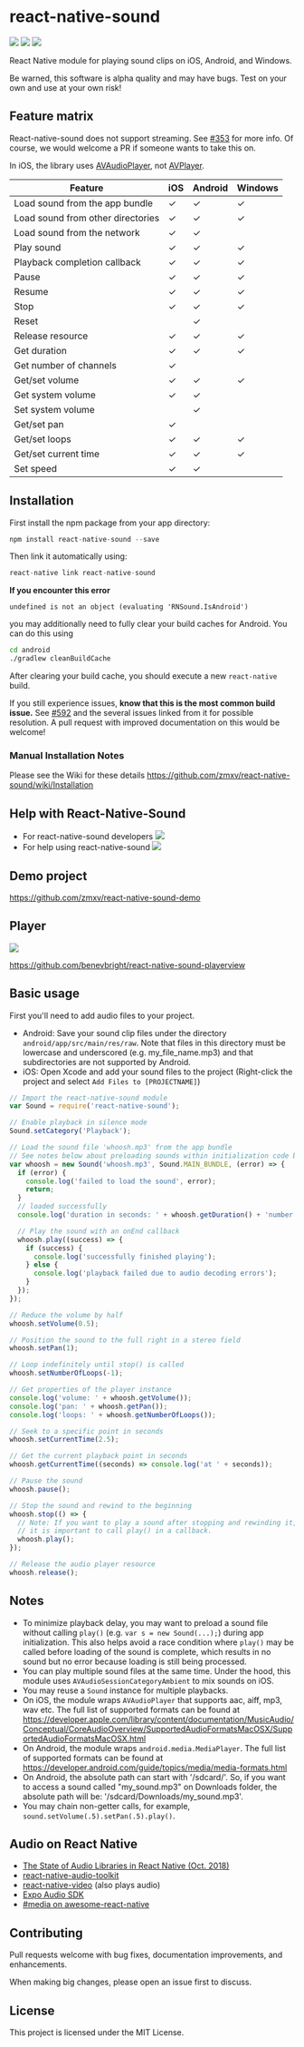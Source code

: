 # react-native-sound

[![](https://img.shields.io/npm/v/react-native-sound.svg?style=flat-square)][npm]
[![](https://img.shields.io/npm/l/react-native-sound.svg?style=flat-square)][npm]
[![](https://img.shields.io/npm/dm/react-native-sound.svg?style=flat-square)][npm]

[npm]: https://www.npmjs.com/package/react-native-sound

React Native module for playing sound clips on iOS, Android, and Windows.

Be warned, this software is alpha quality and may have bugs. Test on your own
and use at your own risk!

## Feature matrix

React-native-sound does not support streaming. See [#353][] for more info.
Of course, we would welcome a PR if someone wants to take this on.

In iOS, the library uses [AVAudioPlayer][], not [AVPlayer][].

[#353]: https://github.com/zmxv/react-native-sound/issues/353
[AVAudioPlayer]: https://developer.apple.com/documentation/avfoundation/avaudioplayer
[AVPlayer]: https://developer.apple.com/documentation/avfoundation/avplayer

Feature | iOS | Android | Windows
---|---|---|---
Load sound from the app bundle | ✓ | ✓ | ✓
Load sound from other directories | ✓ | ✓ | ✓
Load sound from the network | ✓ | ✓ |
Play sound | ✓ | ✓ | ✓
Playback completion callback | ✓ | ✓ | ✓
Pause | ✓ | ✓ | ✓
Resume | ✓ | ✓ | ✓
Stop | ✓ | ✓ | ✓
Reset |  | ✓ |
Release resource | ✓ | ✓ | ✓
Get duration | ✓ | ✓ | ✓
Get number of channels | ✓ |   |
Get/set volume | ✓ | ✓ | ✓
Get system volume | ✓ | ✓ |
Set system volume |   | ✓ |
Get/set pan | ✓ |   |
Get/set loops | ✓ | ✓ | ✓
Get/set current time | ✓ | ✓ | ✓
Set speed | ✓ | ✓ |

## Installation

First install the npm package from your app directory:

```javascript
npm install react-native-sound --save
```

Then link it automatically using:

```javascript
react-native link react-native-sound
```

**If you encounter this error**

```
undefined is not an object (evaluating 'RNSound.IsAndroid')
```

you may additionally need to fully clear your build caches for Android. You
can do this using

```bash
cd android
./gradlew cleanBuildCache
```

After clearing your build cache, you should execute a new `react-native` build.

If you still experience issues, **know that this is the most common build issue.** See [#592][] and the several
issues linked from it for possible resolution. A pull request with improved
documentation on this would be welcome!

[#592]: https://github.com/zmxv/react-native-sound/issues/592

### Manual Installation Notes

Please see the Wiki for these details https://github.com/zmxv/react-native-sound/wiki/Installation


## Help with React-Native-Sound

* For react-native-sound developers  [![][gitter badge]](https://gitter.im/react-native-sound/developers)
* For help using react-native-sound  [![][gitter badge]](https://gitter.im/react-native-sound/Help)

[gitter badge]: https://img.shields.io/gitter/room/react-native-sound/developers.svg?format=flat-square

## Demo project

https://github.com/zmxv/react-native-sound-demo

## Player

<img src="https://github.com/benevbright/react-native-sound-playerview/blob/master/docs/demo.gif?raw=true">

https://github.com/benevbright/react-native-sound-playerview

## Basic usage

First you'll need to add audio files to your project.

- Android: Save your sound clip files under the directory `android/app/src/main/res/raw`. Note that files in this directory must be lowercase and underscored (e.g. my_file_name.mp3) and that subdirectories are not supported by Android.
- iOS: Open Xcode and add your sound files to the project (Right-click the project and select `Add Files to [PROJECTNAME]`)

```js
// Import the react-native-sound module
var Sound = require('react-native-sound');

// Enable playback in silence mode
Sound.setCategory('Playback');

// Load the sound file 'whoosh.mp3' from the app bundle
// See notes below about preloading sounds within initialization code below.
var whoosh = new Sound('whoosh.mp3', Sound.MAIN_BUNDLE, (error) => {
  if (error) {
    console.log('failed to load the sound', error);
    return;
  }
  // loaded successfully
  console.log('duration in seconds: ' + whoosh.getDuration() + 'number of channels: ' + whoosh.getNumberOfChannels());

  // Play the sound with an onEnd callback
  whoosh.play((success) => {
    if (success) {
      console.log('successfully finished playing');
    } else {
      console.log('playback failed due to audio decoding errors');
    }
  });
});

// Reduce the volume by half
whoosh.setVolume(0.5);

// Position the sound to the full right in a stereo field
whoosh.setPan(1);

// Loop indefinitely until stop() is called
whoosh.setNumberOfLoops(-1);

// Get properties of the player instance
console.log('volume: ' + whoosh.getVolume());
console.log('pan: ' + whoosh.getPan());
console.log('loops: ' + whoosh.getNumberOfLoops());

// Seek to a specific point in seconds
whoosh.setCurrentTime(2.5);

// Get the current playback point in seconds
whoosh.getCurrentTime((seconds) => console.log('at ' + seconds));

// Pause the sound
whoosh.pause();

// Stop the sound and rewind to the beginning
whoosh.stop(() => {
  // Note: If you want to play a sound after stopping and rewinding it,
  // it is important to call play() in a callback.
  whoosh.play();
});

// Release the audio player resource
whoosh.release();
```

## Notes

- To minimize playback delay, you may want to preload a sound file without calling `play()` (e.g. `var s = new Sound(...);`) during app initialization. This also helps avoid a race condition where `play()` may be called before loading of the sound is complete, which results in no sound but no error because loading is still being processed.
- You can play multiple sound files at the same time. Under the hood, this module uses `AVAudioSessionCategoryAmbient` to mix sounds on iOS.
- You may reuse a `Sound` instance for multiple playbacks.
- On iOS, the module wraps `AVAudioPlayer` that supports aac, aiff, mp3, wav etc. The full list of supported formats can be found at https://developer.apple.com/library/content/documentation/MusicAudio/Conceptual/CoreAudioOverview/SupportedAudioFormatsMacOSX/SupportedAudioFormatsMacOSX.html
- On Android, the module wraps `android.media.MediaPlayer`. The full list of supported formats can be found at https://developer.android.com/guide/topics/media/media-formats.html
- On Android, the absolute path can start with '/sdcard/'. So, if you want to access a sound called "my_sound.mp3" on Downloads folder, the absolute path will be: '/sdcard/Downloads/my_sound.mp3'.
- You may chain non-getter calls, for example, `sound.setVolume(.5).setPan(.5).play()`.

## Audio on React Native

- [The State of Audio Libraries in React Native (Oct. 2018)][medium]
- [react-native-audio-toolkit][]
- [react-native-video][] (also plays audio)
- [Expo Audio SDK][]
- [#media on awesome-react-native][#media]

[medium]: https://medium.com/@emmettharper/the-state-of-audio-libraries-in-react-native-7e542f57b3b4
[react-native-audio-toolkit]: https://github.com/react-native-community/react-native-audio-toolkit
[react-native-video]: https://github.com/react-native-community/react-native-video
[expo audio sdk]: https://docs.expo.io/versions/latest/sdk/audio/
[#media]: http://www.awesome-react-native.com/#media

## Contributing

Pull requests welcome with bug fixes, documentation improvements, and
enhancements.

When making big changes, please open an issue first to discuss.

## License

This project is licensed under the MIT License.
